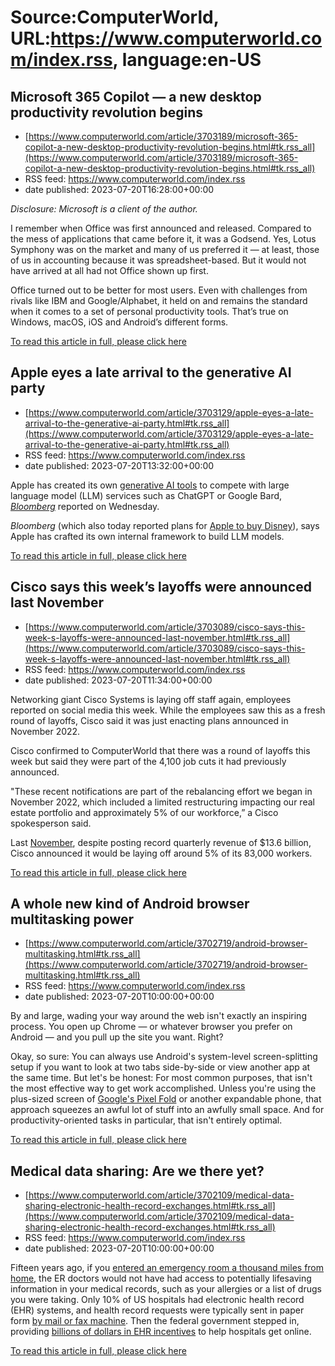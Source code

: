 # Source:ComputerWorld, URL:https://www.computerworld.com/index.rss, language:en-US

## Microsoft 365 Copilot — a new desktop productivity revolution begins
 - [https://www.computerworld.com/article/3703189/microsoft-365-copilot-a-new-desktop-productivity-revolution-begins.html#tk.rss_all](https://www.computerworld.com/article/3703189/microsoft-365-copilot-a-new-desktop-productivity-revolution-begins.html#tk.rss_all)
 - RSS feed: https://www.computerworld.com/index.rss
 - date published: 2023-07-20T16:28:00+00:00

<article>
	<section class="page">
<p><em>Disclosure: Microsoft is a client of the author.</em></p><p>I remember when Office was first announced and released. Compared to the mess of applications that came before it, it was a Godsend. Yes, Lotus Symphony was on the market and many of us preferred it — at least, those of us in accounting because it was spreadsheet-based. But it would not have arrived at all had not Office shown up first.</p><p>Office turned out to be better for most users. Even with challenges from rivals like IBM and Google/Alphabet, it held on and remains the standard when it comes to a set of personal productivity tools. That’s true on Windows, macOS, iOS and Android’s different forms.</p><p class="jumpTag"><a href="https://www.computerworld.com/article/3703189/microsoft-365-copilot-a-new-desktop-productivity-revolution-begins.html#jump">To read this article in full, please click here</a></p></section></article>

## Apple eyes a late arrival to the generative AI party
 - [https://www.computerworld.com/article/3703129/apple-eyes-a-late-arrival-to-the-generative-ai-party.html#tk.rss_all](https://www.computerworld.com/article/3703129/apple-eyes-a-late-arrival-to-the-generative-ai-party.html#tk.rss_all)
 - RSS feed: https://www.computerworld.com/index.rss
 - date published: 2023-07-20T13:32:00+00:00

<article>
	<section class="page">
<p>Apple has created its own <a href="https://www.computerworld.com/article/3696232/if-you-worry-about-big-tech-what-do-you-expect-from-big-ai.html">generative AI tools</a> to compete with large language model (LLM) services such as ChatGPT or Google Bard, <em><a href="https://www.bloomberg.com/news/articles/2023-07-19/apple-preps-ajax-generative-ai-apple-gpt-to-rival-openai-and-google" rel="nofollow noopener" target="_blank">Bloomberg</a> </em>reported on Wednesday.</p><p><em>Bloomberg</em> (which also today reported plans for <a href="https://www.mysmartprice.com/gear/apple-disney-acquisition-bob-iger-details/" rel="nofollow noopener" target="_blank">Apple to buy Disney</a>), says Apple has crafted its own internal framework to build LLM models.</p><p class="jumpTag"><a href="https://www.computerworld.com/article/3703129/apple-eyes-a-late-arrival-to-the-generative-ai-party.html#jump">To read this article in full, please click here</a></p></section></article>

## Cisco says this week’s layoffs were announced last November
 - [https://www.computerworld.com/article/3703089/cisco-says-this-week-s-layoffs-were-announced-last-november.html#tk.rss_all](https://www.computerworld.com/article/3703089/cisco-says-this-week-s-layoffs-were-announced-last-november.html#tk.rss_all)
 - RSS feed: https://www.computerworld.com/index.rss
 - date published: 2023-07-20T11:34:00+00:00

<article>
	<section class="page">
<p>Networking giant Cisco Systems is laying off staff again, employees reported on social media this week. While the employees saw this as a fresh round of layoffs, Cisco said it was just enacting plans announced in November 2022. </p><p>Cisco confirmed to ComputerWorld that there was a round of layoffs this week but said they were part of the 4,100 job cuts it had previously announced. </p><p>"These recent notifications are part of the rebalancing effort we began in November 2022, which included a limited restructuring impacting our real estate portfolio and approximately 5% of our workforce,” a Cisco spokesperson said. </p><p>Last <a href="https://www.computerworld.com/article/3679733/tech-layoffs-in-2022-a-timeline.html">November</a>, despite posting record quarterly revenue of $13.6 billion, Cisco announced it would be laying off around 5% of its 83,000 workers.</p><p class="jumpTag"><a href="https://www.computerworld.com/article/3703089/cisco-says-this-week-s-layoffs-were-announced-last-november.html#jump">To read this article in full, please click here</a></p></section></article>

## A whole new kind of Android browser multitasking power
 - [https://www.computerworld.com/article/3702719/android-browser-multitasking.html#tk.rss_all](https://www.computerworld.com/article/3702719/android-browser-multitasking.html#tk.rss_all)
 - RSS feed: https://www.computerworld.com/index.rss
 - date published: 2023-07-20T10:00:00+00:00

<article>
	<section class="page">
<p>By and large, wading your way around the web isn't exactly an inspiring process. You open up Chrome — or whatever browser you prefer on Android — and you pull up the site you want. Right?</p><p>Okay, so sure: You can always use Android's system-level screen-splitting setup if you want to look at two tabs side-by-side or view another app at the same time. But let's be honest: For most common purposes, that isn't the most effective way to get work accomplished. Unless you're using the plus-sized screen of <a href="https://www.computerworld.com/article/3700795/google-pixel-fold.html">Google's Pixel Fold</a> or another expandable phone, that approach squeezes an awful lot of stuff into an awfully small space. And for productivity-oriented tasks in particular, that isn't entirely optimal.</p><p class="jumpTag"><a href="https://www.computerworld.com/article/3702719/android-browser-multitasking.html#jump">To read this article in full, please click here</a></p></section></article>

## Medical data sharing: Are we there yet?
 - [https://www.computerworld.com/article/3702109/medical-data-sharing-electronic-health-record-exchanges.html#tk.rss_all](https://www.computerworld.com/article/3702109/medical-data-sharing-electronic-health-record-exchanges.html#tk.rss_all)
 - RSS feed: https://www.computerworld.com/index.rss
 - date published: 2023-07-20T10:00:00+00:00

<article>
	<section class="page">
<p>Fifteen years ago, if you <a href="https://www.computerworld.com/article/2551936/the-killer-in-the-er.html">entered an emergency room a thousand miles from home</a>, the ER doctors would not have had access to potentially lifesaving information in your medical records, such as your allergies or a list of drugs you were taking. Only 10% of US hospitals had electronic health record (EHR) systems, and health record requests were typically sent in paper form <a href="https://www.computerworld.com/article/2551207/e-medical-records--what-seems-to-be-the-problem-.html">by mail or fax machine</a>. Then the federal government stepped in, providing <a href="https://www.computerworld.com/article/2503664/feds-outline-plans-for-electronic-exchange-of-patient-information.html" rel="noopener" target="_blank">billions of dollars in EHR incentives</a> to help hospitals get online.</p><p class="jumpTag"><a href="https://www.computerworld.com/article/3702109/medical-data-sharing-electronic-health-record-exchanges.html#jump">To read this article in full, please click here</a></p></section></article>

